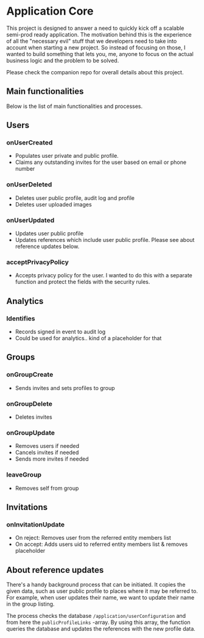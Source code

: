 # Application Core

This project is designed to answer a need to quickly kick off a scalable semi-prod ready application. The motivation behind this is the experience of all the "necessary evil" stuff that we developers need to take into account when starting a new project. So instead of focusing on those, I wanted to build something that lets you, me, anyone to focus on the actual business logic and the problem to be solved.

Please check the companion repo for overall details about this project.

## Main functionalities

Below is the list of main functionalities and processes.

## Users

### onUserCreated

- Populates user private and public profile.
- Claims any outstanding invites for the user based on email or phone number

### onUserDeleted

- Deletes user public profile, audit log and profile
- Deletes user uploaded images

### onUserUpdated

- Updates user public profile
- Updates references which include user public profile. Please see about reference updates below.

### acceptPrivacyPolicy

- Accepts privacy policy for the user. I wanted to do this with a separate function and protect the fields with the security rules.

## Analytics

### Identifies

- Records signed in event to audit log
- Could be used for analytics.. kind of a placeholder for that

## Groups

### onGroupCreate

- Sends invites and sets profiles to group

### onGroupDelete

- Deletes invites

### onGroupUpdate

- Removes users if needed
- Cancels invites if needed
- Sends more invites if needed

### leaveGroup

- Removes self from group

## Invitations

### onInvitationUpdate

- On reject: Removes user from the referred entity members list
- On accept: Adds users uid to referred entity members list & removes placeholder

## About reference updates

There's a handy background process that can be initiated. It copies the given data, such as user public profile to places where it may be referred to. For example, when user updates their name, we want to update their name in the group listing.

The process checks the database `/application/userConfiguration` and from here the `publicProfileLinks` -array. By using this array, the function queries the database and updates the references with the new profile data.
